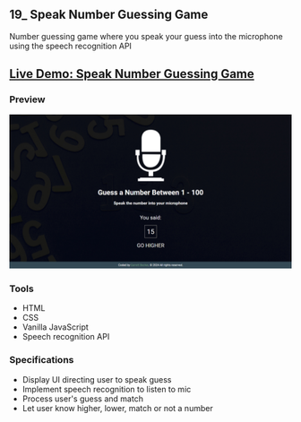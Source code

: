 ## 19_ Speak Number Guessing Game

Number guessing game where you speak your guess into the microphone using the speech recognition API

## [Live Demo: Speak Number Guessing Game]()

### Preview

!["HomePage"](./HomePage.png)

### Tools
- HTML
- CSS
- Vanilla JavaScript
- Speech recognition API

### Specifications
- Display UI directing user to speak guess
- Implement speech recognition to listen to mic
- Process user's guess and match
- Let user know higher, lower, match or not a number